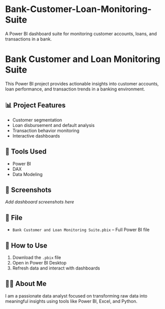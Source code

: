 # Bank-Customer-Loan-Monitoring-Suite
A Power BI dashboard suite for monitoring customer accounts, loans, and transactions in a bank.
# Bank Customer and Loan Monitoring Suite

This Power BI project provides actionable insights into customer accounts, loan performance, and transaction trends in a banking environment.

## 📊 Project Features
- Customer segmentation
- Loan disbursement and default analysis
- Transaction behavior monitoring
- Interactive dashboards

## 🧰 Tools Used
- Power BI
- DAX
- Data Modeling

## 📸 Screenshots
_Add dashboard screenshots here_

## 📂 File
- `Bank Customer and Loan Monitoring Suite.pbix` – Full Power BI file

## 📌 How to Use
1. Download the `.pbix` file
2. Open in Power BI Desktop
3. Refresh data and interact with dashboards

## 👨‍💼 About Me
I am a passionate data analyst focused on transforming raw data into meaningful insights using tools like Power BI, Excel, and Python.

